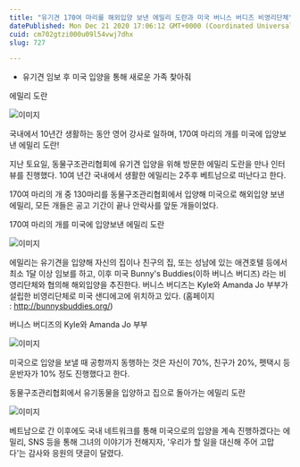 ```yaml
---
title: "유기견 170여 마리를 해외입양 보낸 에밀리 도란과 미국 버니스 버디즈 비영리단체"
datePublished: Mon Dec 21 2020 17:06:12 GMT+0000 (Coordinated Universal Time)
cuid: cm702gtzi000u09l54vwj7dhx
slug: 727

---
```



- 유기견 임보 후 미국 입양을 통해 새로운 가족 찾아줘

에밀리 도란

![이미지](https://cdn.hashnode.com/res/hashnode/image/upload/v1739253221494/06646bbe-c10d-4ba2-842d-17c11a23b7a8.jpeg)

국내에서 10년간 생활하는 동안 영어 강사로 일하며, 170여 마리의 개를 미국에 입양보낸 에밀리 도란!

지난 토요일, 동물구조관리협회에 유기견 입양을 위해 방문한 에밀리 도란을 만나 인터뷰를 진행했다. 10여 년간 국내에서 생활한 에밀리는 2주후 베트남으로 떠난다고 한다.

170여 마리의 개 중 130마리를 동물구조관리협회에서 입양해 미국으로 해외입양 보낸 에밀리, 모든 개들은 공고 기간이 끝나 안락사를 앞둔 개들이었다.

170여 마리의 개를 미국에 입양보낸 에밀리 도란

![이미지](https://cdn.hashnode.com/res/hashnode/image/upload/v1739253223861/40cbbfcc-9ea1-48c1-a4a8-9a68bce8ef3c.jpeg)

에밀리는 유기견을 입양해 자신의 집이나 친구의 집, 또는 성남에 있는 애견호텔 등에서 최소 1달 이상 임보를 하고, 이후 미국 Bunny's Buddies(이하 버니스 버디즈) 라는 비영리단체와 협의해 해외입양을 추진한다. 버니스 버디즈는 Kyle와 Amanda Jo 부부가 설립한 비영리단체로 미국 샌디에고에 위치하고 있다. (홈페이지 : http://bunnysbuddies.org/)

버니스 버디즈의 Kyle와 Amanda Jo 부부

![이미지](https://cdn.hashnode.com/res/hashnode/image/upload/v1739253226745/4d0c89b8-37c5-43a0-88c2-4012a1508910.jpeg)

미국으로 입양을 보낼 때 공항까지 동행하는 것은 자신이 70%, 친구가 20%, 펫택시 등 운반자가 10% 정도 진행했다고 한다.

동물구조관리협회에서 유기동물을 입양하고 집으로 돌아가는 에밀리 도란

![이미지](https://cdn.hashnode.com/res/hashnode/image/upload/v1739253229259/507b5e78-236c-4604-a354-046ddb930515.jpeg)

베트남으로 간 이후에도 국내 네트워크를 통해 미국으로의 입양을 계속 진행하겠다는 에밀리, SNS 등을 통해 그녀의 이야기가 전해지자, '우리가 할 일을 대신해 주어 고맙다'는 감사와 응원의 댓글이 달렸다.